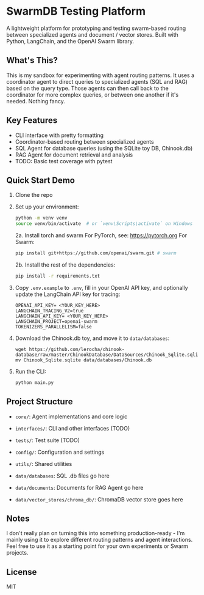 # SwarmDB Testing Platform

A lightweight platform for prototyping and testing swarm-based routing between specialized agents and document / vector stores. Built with Python, LangChain, and the OpenAI Swarm library.

## What's This?

This is my sandbox for experimenting with agent routing patterns. It uses a coordinator agent to direct queries to specialized agents (SQL and RAG) based on the query type. Those agents can then call back to the coordinator for more complex queries, or between one another if it's needed. Nothing fancy.

## Key Features

- CLI interface with pretty formatting
- Coordinator-based routing between specialized agents
- SQL Agent for database queries (using the SQLite toy DB, Chinook.db)
- RAG Agent for document retrieval and analysis
- TODO: Basic test coverage with pytest

## Quick Start Demo

1. Clone the repo
2. Set up your environment:
   ```bash
   python -m venv venv
   source venv/bin/activate  # or `venv\Scripts\activate` on Windows
   ```

   2a. Install torch and swarm
   For PyTorch, see: https://pytorch.org
   For Swarm:
   ```bash
   pip install git+https://github.com/openai/swarm.git # swarm
   ```

   2b. Install the rest of the dependencies:
   ```bash
   pip install -r requirements.txt
   ```

3. Copy `.env.example` to `.env`, fill in your OpenAI API key, and optionally update the LangChain API key for tracing:
   ```
   OPENAI_API_KEY= <YOUR_KEY_HERE>
   LANGCHAIN_TRACING_V2=true
   LANGCHAIN_API_KEY= <YOUR_KEY_HERE>
   LANGCHAIN_PROJECT=openai-swarm
   TOKENIZERS_PARALLELISM=false
   ```

4. Download the Chinook.db toy, and move it to `data/databases`:
   ```
   wget https://github.com/lerocha/chinook-database/raw/master/ChinookDatabase/DataSources/Chinook_Sqlite.sqlite
   mv Chinook_Sqlite.sqlite data/databases/Chinook.db
   ```

5. Run the CLI:
   ```bash
   python main.py
   ```

## Project Structure

- `core/`: Agent implementations and core logic
- `interfaces/`: CLI and other interfaces (TODO)
- `tests/`: Test suite (TODO)
- `config/`: Configuration and settings
- `utils/`: Shared utilities

- `data/databases`: SQL .db files go here
- `data/documents`: Documents for RAG Agent go here
- `data/vector_stores/chroma_db/`: ChromaDB vector store goes here

## Notes

I don't really plan on turning this into something production-ready - I'm mainly using it to explore different routing patterns and agent interactions. Feel free to use it as a starting point for your own experiments or Swarm projects.

## License

MIT
